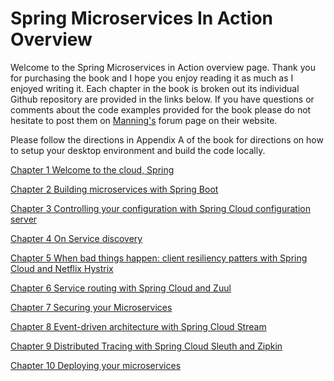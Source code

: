 # Spring Microservices In Action Overview

Welcome to the Spring Microservices in Action overview page.  Thank you for purchasing the book and I hope you enjoy reading it as much as I enjoyed writing it.
Each chapter in the book is broken out its individual Github repository are provided in the links below.  If you have questions or comments about the code examples provided for the book please do not hesitate to post them on [Manning's](http://manning.com) forum page on their website.

Please follow the directions in Appendix A of the book for directions on how to setup your desktop environment and build the code locally.

[Chapter 1 Welcome to the cloud, Spring](https://github.com/ianouk12/spmia-chapter1)

[Chapter 2 Building microservices with Spring Boot](https://github.com/ianouk12/spmia-chapter2)

[Chapter 3 Controlling your configuration with Spring Cloud configuration server](https://github.com/ianouk12/spmia-chapter3)

[Chapter 4 On Service discovery](https://github.com/ianouk12/spmia-chapter4)

[Chapter 5 When bad things happen: client resiliency patters with Spring Cloud and Netflix Hystrix](https://github.com/ianouk12/spmia-chapter5)

[Chapter 6 Service routing with Spring Cloud and Zuul](https://github.com/ianouk12/spmia-chapter6)

[Chapter 7 Securing your Microservices](https://github.com/ianouk12/spmia-chapter7)

[Chapter 8 Event-driven architecture with Spring Cloud Stream](https://github.com/ianouk12/spmia-chapter8)

[Chapter 9 Distributed Tracing with Spring Cloud Sleuth and Zipkin](https://github.com/ianouk12/spmia-chapter9)

[Chapter 10 Deploying your microservices](https://github.com/ianouk12/spmia-chapter10)
